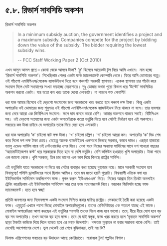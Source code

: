 # ৫.৮. রিভার্স সাবসিডি অকশন

রিভার্স সাবসিডি অকশন

> In a minimum subsidy auction, the government identifies a project and a maximum subsidy. Companies compete for the project by bidding down the value of the subsidy. The bidder requiring the lowest subsidy wins.
>
> -- FCC Staff Working Paper 2 \(Oct 2010\)

এখন আসুন আসল প্রশ্নে – কোথা থেকে আসবে টাকা? ‘ক্লু’ হিসেবে আরেকটা টুল নিয়ে আসি এখানে। নাম হচ্ছে ‘রিভার্স সাবসিডি অকশন’। শিখেছিলাম পেরুর একটা ফান্ড ম্যানেজমেন্ট কোম্পানি থেকে। ফিরে আসি ডোমারের গল্পে। ওই পাঁচশো এমবিপিএস/সেকেন্ড ব্যান্ডউইডথ দিতে হবে পঞ্চাশটা সরকারী স্থাপনায়। একেক স্থাপনায় চার পাঁচটা করে সংযোগ দিলে মোট সংযোগের সংখ্যা দাড়াচ্ছে দেড়শোতে। শুধু ডোমার অথবা পুরো বিভাগ ধরে ‘উল্টো’ সাবসিডির অকশন করবো একটা। যার যতো কম খরচ তাকে দেবো এলাকাটা। না পারলে শক্ত পেনাল্টি!

ধরা যাক আমার হিসেবে ওই দেড়শো সংযোগের জন্য সরকারকে খরচ করতে হবে পঞ্চাশ লক্ষ টাকা। কিন্তু একটা অপারেটর ওই ডোমারের জন্য শুধুমাত্র ওই পাঁচশো এমবিপিএস/সেকেন্ড ব্যান্ডউইডথ নিয়ে থাকবে না বসে। তার ব্যবসার জন্য নেবে আরো এক জিবিপিএস সংযোগ। ফলে দাম কমবে আরো বেশি। আমার অকশনে থাকবে সবাই। বিটিসিএল সহ। ওই দেড়শো সংযোগের জন্য একটা অপারেটরকে কতো ভর্তুকি দিতে হবে সেটাই নির্ধারণ হবে এই অকশনে। সবচেয়ে কম টাকা চাইবে যে অপারেটর তাকে দিয়ে দেয়া হবে এলাকাটা।

ধরা যাক অপারেটর ‘ক’ চাইলো ষাট লক্ষ টাকা। ‘খ’ চাইলো চল্লিশ। ‘গ’ চাইলো আরো কম। অপারেটর ‘ক’ বিড শেষ করে দিলো দশ লক্ষ টাকা চেয়ে। যেহেতু অনেক ব্যান্ডউইডথ একসাথে কিনছে সরকার, কমবে দামও। এছাড়া হাজারো ভ্যালু এডেড সার্ভিস যাবে ওই নেটওয়ার্কের ওপর দিয়ে। দেখা যাবে নিজের অন্যান্য সার্ভিসের সাথে দশ পনেরো বছরের ‘অ্যামোর্টাইজেশন কস্ট’ ধরে সরকারকে দিতে হবে না বেশি ভর্তুকি। বেশি ভলিউম হওয়াতে খুশি অপারেটর। টাকা পাবে এক জায়গা থেকে। খুশি সরকার, তিন চার ভাগের এক ভাগ দিয়ে কিনছে রাষ্ট্রের সার্ভিস।

এই ভর্তুকিটা যাতে সরকারকে না দিতে হয় সেটার ব্যবস্থাও করা হয়েছে দুহাজার নয়ে। মানে সরকারী সংযোগ হবে বিনামূল্যে! পলিসি ড্রাফটিংয়ের সাথে ছিলাম আমিও। তবে মন মতো হয়নি পুরোটা। বিশ্বব্যাপী এটাকে বলা হয় ইউনিভার্সাল সার্ভিসেস অবলিগেশন ফান্ড। গুগল করুন ‘ইউএসওএফ’ দিয়ে। নিজের আগ্রহে তিন তিনটা অনলাইন ট্রেনিং করেছিলাম এই ইউনিভার্সাল সার্ভিসেস আর তার ফান্ড ম্যানেজমেন্ট নিয়ে। ভয়ংকর জিনিসটা হচ্ছে ফান্ড ম্যানেজমেন্ট। হতে হবে স্বচ্ছ!

প্রতিটা জনগনের জন্য নিদেনপক্ষে একটা সংযোগ নিশ্চিত করার দ্বায়িত্ব রাষ্ট্রের। সেকারণেই তৈরী করা হয়েছে একটা ফান্ড। এমুহুর্তে এখানে পয়সা দিচ্ছে মোবাইল অপারেটরগুলো। তাদের রেভিনিউয়ের এক শতাংশ যাচ্ছে এই ফান্ডে। মোবাইল অপারেটররা আশা করছেন এই ভর্তুকির পয়সাটা তাদের দিলে কাজ হবে ভালো। তবে, ধীরে ধীরে যোগ হবে বড় বড় সব অপারেটর। তখন অনেক বড় হবে ফান্ড। তবে যে যাই বলুক, ফান্ড খরচ করতে হলে ‘নূন্যতম সাবসিডি অকশন’ ছাড়া টাকাটা কাউকে দিয়ে দিলে ব্যাহত হবে এর মহত্‍ উদ্দেশ্যটা। দক্ষতার মূল্যায়ন না হবার সম্ভাবনা থাকে বেশি। তাই দেখেছি আশেপাশের দেশে। ভুল থেকেই তো শেখে বুদ্ধিমানরা, তাই নয় কি?

ডিমান্ড এগ্রিগেশনের সবচেয়ে বড় উদাহরন আছে কোরিয়াতে। মারাত্মক টুল! গল্পটাও বিশাল।

